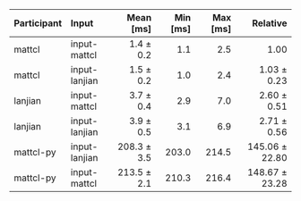 | Participant | Input | Mean [ms] | Min [ms] | Max [ms] | Relative |
|:---|:---|---:|---:|---:|---:|
| mattcl | input-mattcl | 1.4 ± 0.2 | 1.1 | 2.5 | 1.00 |
| mattcl | input-lanjian | 1.5 ± 0.2 | 1.0 | 2.4 | 1.03 ± 0.23 |
| lanjian | input-mattcl | 3.7 ± 0.4 | 2.9 | 7.0 | 2.60 ± 0.51 |
| lanjian | input-lanjian | 3.9 ± 0.5 | 3.1 | 6.9 | 2.71 ± 0.56 |
| mattcl-py | input-lanjian | 208.3 ± 3.5 | 203.0 | 214.5 | 145.06 ± 22.80 |
| mattcl-py | input-mattcl | 213.5 ± 2.1 | 210.3 | 216.4 | 148.67 ± 23.28 |
